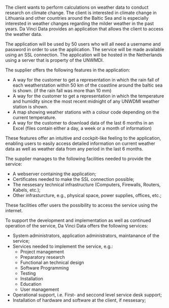 The client wants to perform calculations on weather data to conduct research on climate change. The client is interested in climate change in Lithuania and other countries around the Baltic Sea and is especially interested in weather changes regarding the milder weather in the past years.
Da Vinci Data provides an application that allows the client to access the weather data.

The application will be used by 50 users who will all need a username and password in order to use the application. The service will be made available using an SSL connection. The application will be hosted in the Netherlands using a server that is property of the UNWMDI.

The supplier offers the following features in the application:

- A way for the customer to get a representation in which the rain fall of each weatherstation within 50 km of the coastline around the baltic sea is shown. (if the rain fall was more than 10 mm)
- A way for the customer to get a representation in which the temperature and humidity since the most recent midnight of any UNWDMI weather station is shown.
- A map showing weather stations with a colour code depending on the current temperature.
- A way for the customer to download data of the last 6 months in an Excel (files contain either a day, a week or a month of information)

These features offer an intuitive and cockpit-like feeling to the application, enabling users to easily access detailed information on current weather data as well as weather data from any period in the last 6 months.


The supplier manages to the following facilities needed to provide the service:
- A webserver containing the application;
- Certificates needed to make the SSL connection possible;
- The nessesary technical infrastructure (Computers, Firewalls, Routers, Kabels, etc.);
- Other infrasturcture, e.g., physical space, power supplies, offices, etc.;

These facilities offer users the possibility to access the service using the internet.


To support the development and implementation as well as continued operation of the service, Da Vinci Data offers the following services:
- System administrators, application administrators, maintanance of the service;
- Services needed to implement the service, e.g.:
	- Project management
	- Preparatory research
	- Functional an technical design
	- Software Programming
	- Testing
	- Installation
	- Education
	- User management
- Operational support, i.e. First- and seccond level service desk support;
- Installation of hardware and software at the client, if nessesary;